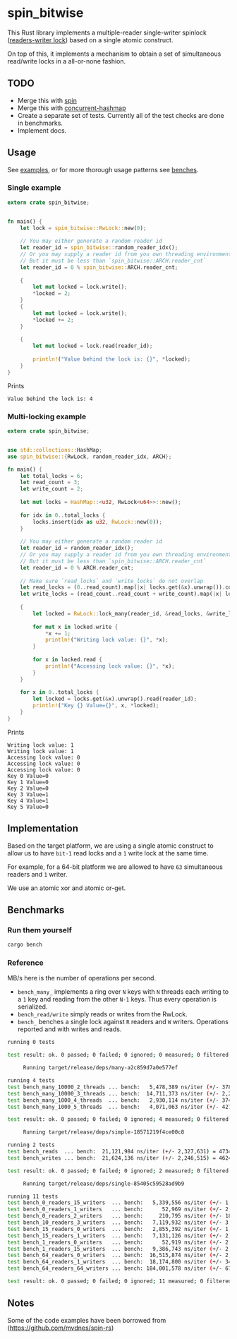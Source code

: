 spin_bitwise
===========

This Rust library implements a multiple-reader single-writer spinlock ([readers-writer lock](https://en.wikipedia.org/wiki/Readers–writer_lock)) based on a single atomic construct.

On top of this, it implements a mechanism to obtain a set of simultaneous read/write locks in a all-or-none fashion.

## TODO

 - Merge this with [spin](https://github.com/mvdnes/spin-rs)
 - Merge this with [concurrent-hashmap](https://github.com/veddan/rust-concurrent-hashmap/blob/master/benches/concurrent.rs)
 - Create a separate set of tests. Currently all of the test checks are done in benchmarks.
 - Implement docs.

## Usage
See [examples](https://github.com/andreycizov/spin_bitwise_rs/tree/master/examples), or for more thorough usage patterns see [benches](https://github.com/andreycizov/spin_bitwise_rs/tree/master/benches).

### Single example

```rust
extern crate spin_bitwise;


fn main() {
    let lock = spin_bitwise::RwLock::new(0);
    
    // You may either generate a random reader id
    let reader_id = spin_bitwise::random_reader_idx();
    // Or you may supply a reader id from you own threading environment
    // But it must be less than `spin_bitwise::ARCH.reader_cnt`
    let reader_id = 0 % spin_bitwise::ARCH.reader_cnt;
    
    {
        let mut locked = lock.write();
        *locked = 2;
    }
    {
        let mut locked = lock.write();
        *locked += 2;
    }
    
    {
        let mut locked = lock.read(reader_id);
        
        println!("Value behind the lock is: {}", *locked);
    }
}

```

Prints

```
Value behind the lock is: 4
```

### Multi-locking example

```rust
extern crate spin_bitwise;


use std::collections::HashMap;
use spin_bitwise::{RwLock, random_reader_idx, ARCH};

fn main() {
    let total_locks = 6;
    let read_count = 3;
    let write_count = 2;
    
    let mut locks = HashMap::<u32, RwLock<u64>>::new();
    
    for idx in 0..total_locks {
        locks.insert(idx as u32, RwLock::new(0));
    }
    
    // You may either generate a random reader id
    let reader_id = random_reader_idx();
    // Or you may supply a reader id from you own threading environment
    // But it must be less than `spin_bitwise::ARCH.reader_cnt`
    let reader_id = 0 % ARCH.reader_cnt;
    
    // Make sure `read_locks` and `write_locks` do not overlap
    let read_locks = (0..read_count).map(|x| locks.get(&x).unwrap()).collect();
    let write_locks = (read_count..read_count + write_count).map(|x| locks.get(&x).unwrap()).collect();
    
    {
        let locked = RwLock::lock_many(reader_id, &read_locks, &write_locks);
        
        for mut x in locked.write {
            *x += 1;
            println!("Writing lock value: {}", *x);
        }
        
        for x in locked.read {
            println!("Accessing lock value: {}", *x);
        }
    }
    
    for x in 0..total_locks {
        let locked = locks.get(&x).unwrap().read(reader_id);
        println!("Key {} Value={}", x, *locked);
    }
}
```

Prints

```
Writing lock value: 1
Writing lock value: 1
Accessing lock value: 0
Accessing lock value: 0
Accessing lock value: 0
Key 0 Value=0
Key 1 Value=0
Key 2 Value=0
Key 3 Value=1
Key 4 Value=1
Key 5 Value=0
```

## Implementation

Based on the target platform, we are using a single atomic construct to allow us to have `bit-1` read locks and a `1` write lock at the same time.

For example, for a 64-bit platform we are allowed to have `63` simultaneous readers and `1` writer.

We use an atomic xor and atomic or-get.

## Benchmarks
### Run them yourself

```bash
cargo bench
```

### Reference
MB/s here is the number of operations per second.

 -  `bench_many_` implements a ring over `N` keys with `N` threads each writing to a `1` key and reading from the other `N-1` keys. Thus every operation is serialized.
 -  `bench_read/write` simply reads or writes from the RwLock.
 -  `bench_` benches a single lock against `R` readers and `W` writers. Operations reported and with writes and reads.

```bash
running 0 tests

test result: ok. 0 passed; 0 failed; 0 ignored; 0 measured; 0 filtered out

     Running target/release/deps/many-a2c859d7a0e577ef

running 4 tests
test bench_many_10000_2_threads ... bench:   5,478,389 ns/iter (+/- 378,820) = 3650708 MB/s
test bench_many_10000_3_threads ... bench:  14,711,373 ns/iter (+/- 2,236,510) = 2039238 MB/s
test bench_many_1000_4_threads  ... bench:   2,930,114 ns/iter (+/- 374,163) = 1365134 MB/s
test bench_many_1000_5_threads  ... bench:   4,071,063 ns/iter (+/- 427,773) = 1228180 MB/s

test result: ok. 0 passed; 0 failed; 0 ignored; 4 measured; 0 filtered out

     Running target/release/deps/simple-18571219f4ce00c8

running 2 tests
test bench_reads  ... bench:  21,121,984 ns/iter (+/- 2,327,631) = 47344037 MB/s
test bench_writes ... bench:  21,624,136 ns/iter (+/- 2,246,515) = 46244622 MB/s

test result: ok. 0 passed; 0 failed; 0 ignored; 2 measured; 0 filtered out

     Running target/release/deps/single-85405c59528ad9b9

running 11 tests
test bench_0_readers_15_writers  ... bench:   5,339,556 ns/iter (+/- 1,354,088) = 2809222 MB/s
test bench_0_readers_1_writers   ... bench:      52,969 ns/iter (+/- 2,217) = 18878966 MB/s
test bench_0_readers_2_writers   ... bench:     210,795 ns/iter (+/- 18,109) = 9487891 MB/s
test bench_10_readers_3_writers  ... bench:   7,119,932 ns/iter (+/- 3,038,918) = 1825860 MB/s
test bench_15_readers_0_writers  ... bench:   2,855,392 ns/iter (+/- 1,170,957) = 5253219 MB/s
test bench_15_readers_1_writers  ... bench:   7,131,126 ns/iter (+/- 2,397,169) = 2243684 MB/s
test bench_1_readers_0_writers   ... bench:      52,919 ns/iter (+/- 2,458) = 18896804 MB/s
test bench_1_readers_15_writers  ... bench:   9,386,743 ns/iter (+/- 2,179,319) = 1704531 MB/s
test bench_64_readers_0_writers  ... bench:  16,515,874 ns/iter (+/- 2,549,464) = 3875059 MB/s
test bench_64_readers_1_writers  ... bench:  18,174,800 ns/iter (+/- 34,026,953) = 3576380 MB/s
test bench_64_readers_64_writers ... bench: 184,001,578 ns/iter (+/- 673,252,095) = 695646 MB/s

test result: ok. 0 passed; 0 failed; 0 ignored; 11 measured; 0 filtered out
```

## Notes

Some of the code examples have been borrowed from (https://github.com/mvdnes/spin-rs)


